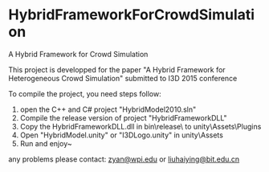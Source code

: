 HybridFrameworkForCrowdSimulation
=================================

A Hybrid Framework for Crowd Simulation

This project is developped for the paper "A Hybrid Framework for Heterogeneous Crowd Simulation" submitted to I3D 2015 conference

To compile the project, you need steps follow:
1. open the C++ and C# project "HybridModel2010.sln"
2. Compile the release version of project "HybridFrameworkDLL"
3. Copy the HybridFrameworkDLL.dll in bin\release\ to unity\Assets\Plugins
4. Open "HybridModel.unity" or "I3DLogo.unity" in unity\Assets
5. Run and enjoy~

any problems please contact: zyan@wpi.edu or liuhaiying@bit.edu.cn

